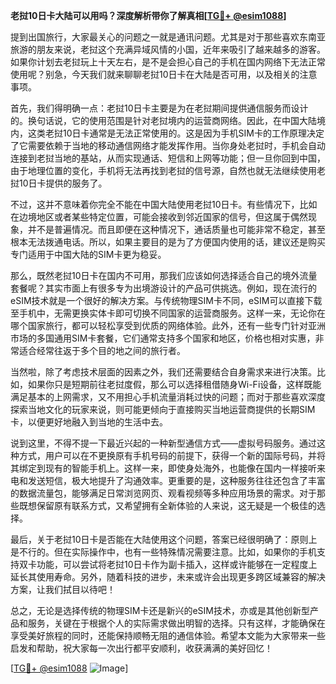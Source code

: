 **老挝10日卡大陆可以用吗？深度解析带你了解真相[[TG💪+ @esim1088](https://t.me/s/esim1088)]**

提到出国旅行，大家最关心的问题之一就是通讯问题。尤其是对于那些喜欢东南亚旅游的朋友来说，老挝这个充满异域风情的小国，近年来吸引了越来越多的游客。如果你计划去老挝玩上十天左右，是不是会担心自己的手机在国内网络下无法正常使用呢？别急，今天我们就来聊聊老挝10日卡在大陆是否可用，以及相关的注意事项。

首先，我们得明确一点：老挝10日卡主要是为在老挝期间提供通信服务而设计的。换句话说，它的使用范围是针对老挝境内的运营商网络。因此，在中国大陆境内，这类老挝10日卡通常是无法正常使用的。这是因为手机SIM卡的工作原理决定了它需要依赖于当地的移动通信网络才能发挥作用。当你身处老挝时，手机会自动连接到老挝当地的基站，从而实现通话、短信和上网等功能；但一旦你回到中国，由于地理位置的变化，手机将无法再找到老挝的信号源，自然也就无法继续使用老挝10日卡提供的服务了。

不过，这并不意味着你完全不能在中国大陆使用老挝10日卡。有些情况下，比如在边境地区或者某些特定位置，可能会接收到邻近国家的信号，但这属于偶然现象，并不是普遍情况。而且即便在这种情况下，通话质量也可能非常不稳定，甚至根本无法拨通电话。所以，如果主要目的是为了方便国内使用的话，建议还是购买专门适用于中国大陆的SIM卡更为稳妥。

那么，既然老挝10日卡在国内不可用，那我们应该如何选择适合自己的境外流量套餐呢？其实市面上有很多专为出境游设计的产品可供挑选。例如，现在流行的eSIM技术就是一个很好的解决方案。与传统物理SIM卡不同，eSIM可以直接下载至手机中，无需更换实体卡即可切换不同国家的运营商服务。这样一来，无论你在哪个国家旅行，都可以轻松享受到优质的网络体验。此外，还有一些专门针对亚洲市场的多国通用SIM卡套餐，它们通常支持多个国家和地区，价格也相对实惠，非常适合经常往返于多个目的地之间的旅行者。

当然啦，除了考虑技术层面的因素之外，我们还需要结合自身需求来进行决策。比如，如果你只是短期前往老挝度假，那么可以选择租借随身Wi-Fi设备，这样既能满足基本的上网需求，又不用担心手机流量消耗过快的问题；而对于那些喜欢深度探索当地文化的玩家来说，则可能更倾向于直接购买当地运营商提供的长期SIM卡，以便更好地融入到当地的生活中去。

说到这里，不得不提一下最近兴起的一种新型通信方式——虚拟号码服务。通过这种方式，用户可以在不更换原有手机号码的前提下，获得一个新的国际号码，并将其绑定到现有的智能手机上。这样一来，即使身处海外，也能像在国内一样接听来电和发送短信，极大地提升了沟通效率。更重要的是，这种服务往往还包含了丰富的数据流量包，能够满足日常浏览网页、观看视频等多种应用场景的需求。对于那些既想保留原有联系方式，又希望拥有全新体验的人来说，这无疑是一个极佳的选择。

最后，关于老挝10日卡是否能在大陆使用这个问题，答案已经很明确了：原则上是不行的。但在实际操作中，也有一些特殊情况需要注意。比如，如果你的手机支持双卡功能，可以尝试将老挝10日卡作为副卡插入，这样或许能够在一定程度上延长其使用寿命。另外，随着科技的进步，未来或许会出现更多跨区域兼容的解决方案，让我们拭目以待吧！

总之，无论是选择传统的物理SIM卡还是新兴的eSIM技术，亦或是其他创新型产品和服务，关键在于根据个人的实际需求做出明智的选择。只有这样，才能确保在享受美好旅程的同时，还能保持顺畅无阻的通信体验。希望本文能为大家带来一些启发和帮助，祝大家每一次出行都平安顺利，收获满满的美好回忆！

[[TG💪+ @esim1088](https://t.me/s/esim1088) ![Image](https://i.postimg.cc/4NQfJmqS/Snipaste-2025-05-13-00-14-12.png)]